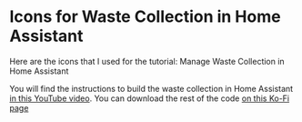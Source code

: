 # Icons for Waste Collection in Home Assistant
Here are the icons that I used for the tutorial: Manage Waste Collection in Home Assistant

You will find the instructions to build the waste collection in Home Assistant [in this YouTube video](https://youtu.be/V1xEv8wuHFE).
You can download the rest of the code [on this Ko-Fi page](https://ko-fi.com/s/b220635049)

